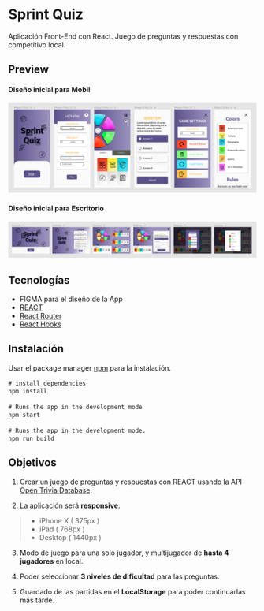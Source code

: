 # Sprint Quiz

Aplicación Front-End con React. Juego de preguntas y respuestas con competitivo local.

## Preview

#### Diseño inicial para Mobil

![Mobile Design](./src/design/mobile-design.png)
<br>

#### Diseño inicial para Escritorio

![Desktop Design](./src/design/desktop-design.png)
<br>

## Tecnologías

- FIGMA para el diseño de la App
- [REACT](https://es.reactjs.org/)
- [React Router](https://reactrouter.com/web/guides/quick-start)
- [React Hooks](https://es.reactjs.org/docs/hooks-intro.html)

## Instalación

Usar el package manager [npm](https://docs.npmjs.com/) para la instalación.

```
# install dependencies
npm install

# Runs the app in the development mode
npm start

# Runs the app in the development mode.
npm run build
```

## Objetivos

1. Crear un juego de preguntas y respuestas con REACT usando la API [Open Trivia Database](https://opentdb.com/).

2. La aplicación será **responsive**:

> - iPhone X ( 375px )
> - iPad ( 768px )
> - Desktop ( 1440px )

3. Modo de juego para una solo jugador, y multijugador de **hasta 4 jugadores** en local.

4. Poder seleccionar **3 niveles de dificultad** para las preguntas.

5. Guardado de las partidas en el **LocalStorage** para poder continuarlas más tarde.
